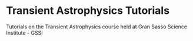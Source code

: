 # Transient Astrophysics Tutorials
Tutorials on the Transient Astrophysics  course held at  Gran Sasso Science Institute - GSSI
